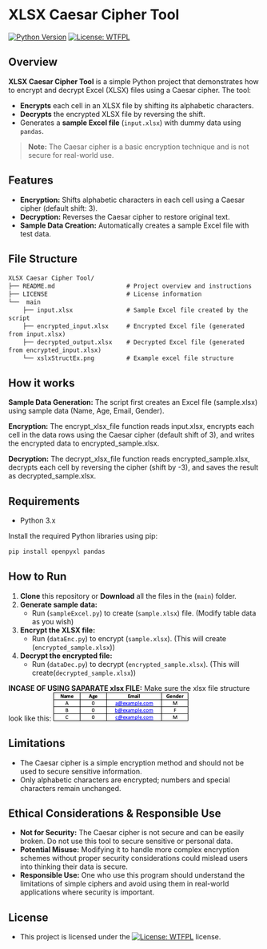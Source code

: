 # XLSX Caesar Cipher Tool

[![Python Version](https://img.shields.io/badge/python-3.x-blue.svg)](https://www.python.org/)
[![License: WTFPL](https://img.shields.io/badge/License-WTFPL-brightgreen.svg)](http://www.wtfpl.net/about/)

## Overview

**XLSX Caesar Cipher Tool** is a simple Python project that demonstrates how to encrypt and decrypt Excel (XLSX) files using a Caesar cipher. The tool:
- **Encrypts** each cell in an XLSX file by shifting its alphabetic characters.
- **Decrypts** the encrypted XLSX file by reversing the shift.
- Generates a **sample Excel file** (`input.xlsx`) with dummy data using `pandas`.

> **Note:** The Caesar cipher is a basic encryption technique and is not secure for real-world use.

## Features

- **Encryption:** Shifts alphabetic characters in each cell using a Caesar cipher (default shift: 3).
- **Decryption:** Reverses the Caesar cipher to restore original text.
- **Sample Data Creation:** Automatically creates a sample Excel file with test data.

## File Structure
```plaintext
XLSX Caesar Cipher Tool/
├── README.md                    # Project overview and instructions
├── LICENSE                      # License information
└──  main
    ├── input.xlsx               # Sample Excel file created by the script
    ├── encrypted_input.xlsx     # Encrypted Excel file (generated from input.xlsx)
    ├── decrypted_output.xlsx    # Decrypted Excel file (generated from encrypted_input.xlsx)
    └── xslxStructEx.png         # Example excel file structure
```

## How it works
    
**Sample Data Generation:** The script first creates an Excel file (sample.xlsx) using sample data (Name, Age, Email, Gender).

**Encryption:** The encrypt_xlsx_file function reads input.xlsx, encrypts each cell in the data rows using the Caesar cipher (default shift of 3), and writes the encrypted data to encrypted_sample.xlsx.

**Decryption:** The decrypt_xlsx_file function reads encrypted_sample.xlsx, decrypts each cell by reversing the cipher (shift by -3), and saves the result as decrypted_sample.xlsx.

## Requirements

- Python 3.x

Install the required Python libraries using pip:

```bash
pip install openpyxl pandas
```

## How to Run

1. **Clone** this repository or **Download** all the files in the (`main`) folder.
2. **Generate sample data:**
    - Run (`sampleExcel.py`) to create (`sample.xlsx`) file. (Modify table data as you wish)
3. **Encrypt the XLSX file:**
    - Run (`dataEnc.py`) to encrypt (`sample.xlsx`). (This will create (`encrypted_sample.xlsx`))
4. **Decrypt the encrypted file:**
    - Run (`dataDec.py`) to decrypt (`encrypted_sample.xlsx`). (This will create(`decrypted_sample.xlsx`))

**INCASE OF USING SAPARATE xlsx FILE:**
Make sure the xlsx file structure look like this:
![Screenshot of XLSX File Structure](./main/xslxStructEx.png)

## Limitations

- The Caesar cipher is a simple encryption method and should not be used to secure sensitive information.
- Only alphabetic characters are encrypted; numbers and special characters remain unchanged.

## Ethical Considerations & Responsible Use

- **Not for Security:** The Caesar cipher is not secure and can be easily broken. Do not use this tool to secure sensitive or personal data.
- **Potential Misuse:** Modifying it to handle more complex encryption schemes without proper security considerations could mislead users into thinking their data is secure.
- **Responsible Use:** One who use this program should understand the limitations of simple ciphers and avoid using them in real-world applications where security is important.

## License

- This project is licensed under the [![License: WTFPL](https://img.shields.io/badge/License-WTFPL-brightgreen.svg)](http://www.wtfpl.net/about/)
 license.


